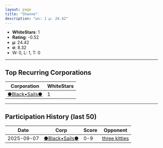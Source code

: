```yaml
---
layout: page
title: "Shanne"
description: "ws: 1 μ: 24.42"
---
```

- **WhiteStars**: 1
- **Rating**: -0.52
- **μ**: 24.42  
- **σ**: 8.32
- W: 0, L: 1, T: 0

---

## Top Recurring Corporations

| Corporation | WhiteStars |
| --- | --- |
| [●Black•Sails●](https://ws.tsl.rocks/corp/fe048ff17e9dd095f7071da69d7f3933dd7a9cd3d7168cc2add063c0ff686d31/) | 1 |

---

## Participation History (last 50)

| Date | Corp | Score | Opponent |
| --- | --- | --- | --- |
| 2025-09-07 | [●Black•Sails●](https://ws.tsl.rocks/corp/fe048ff17e9dd095f7071da69d7f3933dd7a9cd3d7168cc2add063c0ff686d31/) | 0-9 | [three kitties](https://ws.tsl.rocks/corp/04ae72b5736fbdc80a2fe9e4c2baaad3258a1e0ef0acc8122295fb64d6b3d292/) |